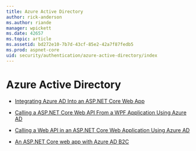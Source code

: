 ```yaml
---
title: Azure Active Directory
author: rick-anderson
ms.author: riande
manager: wpickett
ms.date: 42657
ms.topic: article
ms.assetid: bd272e10-7b7d-43cf-85e2-42a7f87fedb5
ms.prod: aspnet-core
uid: security/authentication/azure-active-directory/index
---
```

# Azure Active Directory

* [Integrating Azure AD Into an ASP.NET Core Web App](https://azure.microsoft.com/documentation/samples/active-directory-dotnet-webapp-openidconnect-aspnetcore.md)

* [Calling a ASP.NET Core Web API From a WPF Application Using Azure AD](https://azure.microsoft.com/documentation/samples/active-directory-dotnet-native-aspnetcore.md)

* [Calling a Web API in an ASP.NET Core Web Application Using Azure AD](https://azure.microsoft.com/en-us/documentation/samples/active-directory-dotnet-webapp-webapi-openidconnect-aspnetcore/.md)

* [An ASP.NET Core web app with Azure AD B2C](https://azure.microsoft.com/en-us/documentation/samples/active-directory-dotnet-webapp-openidconnect-aspnetcore-b2c/.md)
